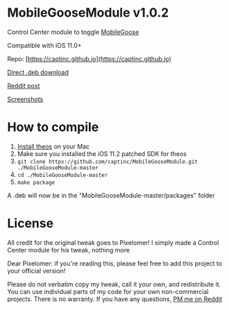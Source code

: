 # MobileGooseModule v1.0.2
Control Center module to toggle [MobileGoose](https://www.reddit.com/r/jailbreak/comments/f4wnp2/release_mobilegoose_an_annoying_goose_for_your)

Compatible with iOS 11.0+

Repo: [https://captinc.github.io](https://captinc.github.io)

[Direct .deb download](https://github.com/captinc/MobileGooseModule/releases/download/v1.0.2/com.captinc.mobilegoosemodule_1.0.2_iphoneos-arm.deb)

[Reddit post](https://www.reddit.com/r/jailbreak/comments/f62det/release_mobilegoosemodule_control_center_module)

[Screenshots](https://captinc.github.io/depictions/mobilegoosemodule/screenshots.html)

# How to compile
1. [Install theos](https://github.com/theos/theos/wiki/Installation-macOS) on your Mac
2. Make sure you installed the iOS 11.2 patched SDK for theos
3. `git clone https://github.com/captinc/MobileGooseModule.git ./MobileGooseModule-master`
4. `cd ./MobileGooseModule-master`
5. `make package`

A .deb will now be in the "MobileGooseModule-master/packages" folder

# License
All credit for the original tweak goes to Pixelomer! I simply made a Control Center module for his tweak, nothing more

Dear Pixelomer: if you're reading this, please feel free to add this project to your official version!

Please do not verbatim copy my tweak, call it your own, and redistribute it. You can use individual parts of my code for your own non-commercial projects. There is no warranty. If you have any questions, [PM me on Reddit](https://www.reddit.com/message/compose/?to=captinc37&subject=GitHub%20question)

